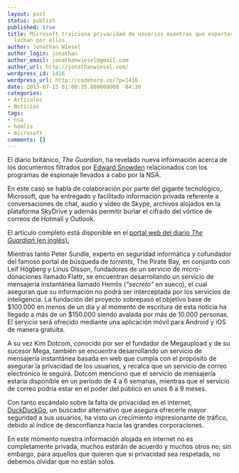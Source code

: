 ```yaml
---
layout: post
status: publish
published: true
title: Microsoft traiciona privacidad de usuarios mientras que expertos en seguridad
  luchan por ellos
author: Jonathan Wiesel
author_login: jonathan
author_email: jonathanwiesel@gmail.com
author_url: http://jonathanwiesel.com/
wordpress_id: 1416
wordpress_url: http://codehero.co/?p=1416
date: 2013-07-15 01:00:35.000000000 -04:30
categories:
- Artículos
- Notícias
tags:
- nsa
- hemlis
- microsoft
comments: []
---
```

<p>El diario británico, <em>The Guardian</em>, ha revelado nueva información acerca de los documentos filtrados por <a href="http://codehero.co/como-el-caso-snowden-cambio-la-vision-del-mundo/">Edward Snowden</a> relacionados con los programas de espionaje llevados a cabo por la NSA.</p>

<p>En este caso se habla de colaboración por parte del gigante tecnológico, Microsoft, que ha entregado y facilitado información privada referente a conversaciones de chat, audio y video de Skype, archivos alojados en la plataforma SkyDrive y además permitir burlar el cifrado del vórtice de correos de Hotmail y Outlook.</p>

<p>El artículo completo está disponible en el <a href="http://www.guardian.co.uk/world/2013/jul/11/microsoft-nsa-collaboration-user-data">portal web del diario <em>The Guardian</em> (en inglés).</a></p>

<p>Mientras tanto Peter Sundle, experto en seguridad informática y cofundador del famoso portal de búsqueda de <em>torrents</em>, The Pirate Bay, en conjunto con Leif Högberg y Linus Olsson, fundadores de un servicio de micro-donaciones llamado Flattr, se encuentran desarrollando un servicio de mensajería instantánea llamado Hemlis (<em>"secreto"</em> en sueco), el cual aseguran que su información no podrá ser interceptada por los servicios de inteligencia. La fundación del proyecto sobrepasó el objetivo base de $100.000 en menos de un día y al momento de escritura de esta noticia ha llegado a más de un $150.000 siendo avalada por más de 10.000 personas. El servicio será ofrecido mediante una aplicación móvil para Android y iOS de manera gratuita.</p>

<p>A su vez Kim Dotcom, conocido por ser el fundador de Megaupload y de su sucesor Mega, también se encuentra desarrollando un servicio de mensajería instantánea basada en web que cumpla con el propósito de asegurar la privacidad de los usuarios, y recalca que un servicio de correo electrónico le seguirá. Dotcom mencionó que el servicio de mensajería estaría disponible en un período de 4 a 6 semanas, mientras que el servicio de correo podría estar en el poder del público en unos 6 a 9 meses.</p>

<p>Con tanto escándalo sobre la falta de privacidad en el internet, <a href="https://duckduckgo.com/">DuckDuckGo</a>, un buscador alternativo que asegura ofrecerle mayor seguridad a sus usuarios, ha visto un crecimiento impresionante de tráfico, debido al índice de desconfianza hacia las grandes corporaciones.</p>

<p>En este momento nuestra información alojada en internet no es completamente privada, muchos estarán de acuerdo y muchos otros no; sin embargo, para aquellos que quieren que si privacidad sea respetada, no debemos olvidar que no están solos.</p>
